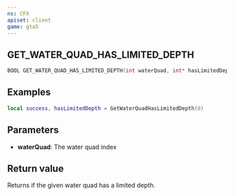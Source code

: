 ```yaml
---
ns: CFX
apiset: client
game: gta5
---
```

## GET_WATER_QUAD_HAS_LIMITED_DEPTH

```c
BOOL GET_WATER_QUAD_HAS_LIMITED_DEPTH(int waterQuad, int* hasLimitedDepth);
```
## Examples

```lua
local success, hasLimitedDepth = GetWaterQuadHasLimitedDepth(0)
```

## Parameters
* **waterQuad**: The water quad index

## Return value
Returns if the given water quad has a limited depth.